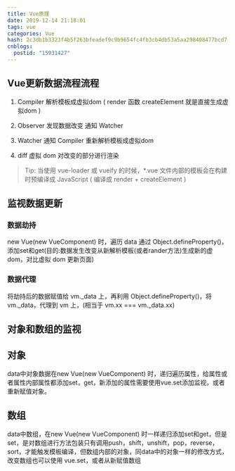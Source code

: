 ```yaml
---
title: Vue原理
date: 2019-12-14 21:18:01
tags: vue
categories: Vue
hash: 2c3db1b3323f4b5f263bfeadef9c9b9654fc4fb3cb4db53a5aa298408477bcd7
cnblogs:
  postid: "15931427"
---
```


## Vue更新数据流程流程

1. Compiler 解析模板成虚拟dom ( render 函数 createElement 就是直接生成虚拟dom )

2. Observer 发现数据改变 通知 Watcher

3. Watcher 通知 Compiler 重新解析模板成虚拟dom

4. diff 虚拟 dom 对改变的部分进行渲染

> Tip: 当使用 vue-loader 或 vueify 的时候，*.vue 文件内部的模板会在构建时预编译成 JavaScript ( 编译成 render + createElement )

## 监视数据更新

### 数据劫持

new Vue(new VueComponent) 时，遍历 data 通过 Object.defineProperty()，添加set和get(目的:数据发生改变从新解析模板(或者rander方法)生成新的虚dom，对比虚拟 dom 更新页面)

### 数据代理

将劫持后的数据赋值给 vm._data 上，再利用 Object.defineProperty()，将 vm._data，代理到 vm 上，(相当于 vm.xx === vm._data.xx)

## 对象和数组的监视

## 对象

data中对象数据在new Vue(new VueComponent) 时，递归遍历属性，给属性或者属性内部属性都添加set，get，新添加的属性需要使用vue.set添加监视，或者重新赋值对象。

## 数组

data中数组，在new Vue(new VueComponent) 时一样递归添加set和get，但是set，是对数组进行方法包装只有调用push，shift，unshift，pop，reverse，sort，才能触发模板编译，但数组内部的对象，同data中的对象一样的修改方式，改变数组也可以使用 vue.set，或者从新赋值数组
